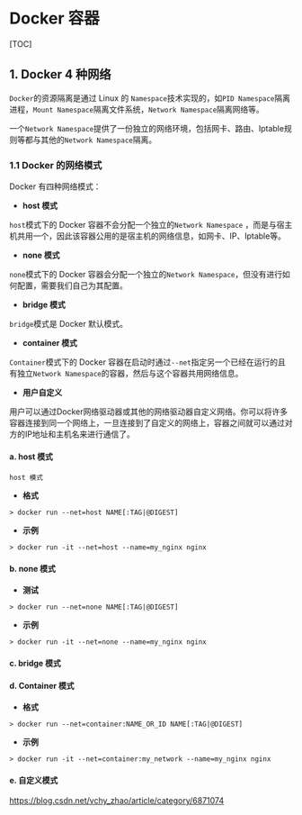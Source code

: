 # Docker 容器
[TOC]
## 1. Docker 4 种网络

`Docker`的资源隔离是通过 Linux 的 `Namespace`技术实现的，如`PID Namespace`隔离进程，`Mount Namespace`隔离文件系统，`Network Namespace`隔离网络等。

一个`Network Namespace`提供了一份独立的网络环境，包括网卡、路由、Iptable规则等都与其他的`Network Namespace`隔离。

### 1.1 Docker 的网络模式

Docker 有四种网络模式：

- **host 模式**

`host`模式下的 Docker 容器不会分配一个独立的`Network Namespace` ，而是与宿主机共用一个，因此该容器公用的是宿主机的网络信息，如网卡、IP、Iptable等。

- **none 模式**

`none`模式下的 Docker 容器会分配一个独立的`Network Namespace`，但没有进行如何配置，需要我们自己为其配置。

- **bridge 模式**

`bridge`模式是 Docker 默认模式。

- **container 模式**

`Container`模式下的 Docker 容器在启动时通过`--net`指定另一个已经在运行的且有独立`Network Namespace`的容器，然后与这个容器共用网络信息。

- **用户自定义**

用户可以通过Docker网络驱动器或其他的网络驱动器自定义网络。你可以将许多容器连接到同一个网络上，一旦连接到了自定义的网络上，容器之间就可以通过对方的IP地址和主机名来进行通信了。

#### a. host 模式

`host 模式`

- **格式**

```shell
> docker run --net=host NAME[:TAG|@DIGEST]
```

- **示例**

```shell
> docker run -it --net=host --name=my_nginx nginx
```

#### b. none 模式



- **测试**

```shell
> docker run --net=none NAME[:TAG|@DIGEST]
```

- **示例**

```shell
> docker run -it --net=none --name=my_nginx nginx
```

#### c. bridge 模式



#### d. Container 模式



- **格式**

```shell
> docker run --net=container:NAME_OR_ID NAME[:TAG|@DIGEST]
```

- **示例**

```shell
> docker run -it --net=container:my_network --name=my_nginx nginx
```

#### e. 自定义模式

https://blog.csdn.net/vchy_zhao/article/category/6871074